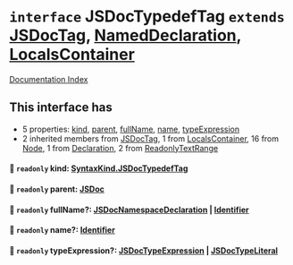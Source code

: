 # `interface` JSDocTypedefTag `extends` [JSDocTag](../interface.JSDocTag/README.md), [NamedDeclaration](../interface.NamedDeclaration/README.md), [LocalsContainer](../interface.LocalsContainer/README.md)

[Documentation Index](../README.md)

## This interface has

- 5 properties:
[kind](#-readonly-kind-syntaxkindjsdoctypedeftag),
[parent](#-readonly-parent-jsdoc),
[fullName](#-readonly-fullname-jsdocnamespacedeclaration--identifier),
[name](#-readonly-name-identifier),
[typeExpression](#-readonly-typeexpression-jsdoctypeexpression--jsdoctypeliteral)
- 2 inherited members from [JSDocTag](../interface.JSDocTag/README.md), 1 from [LocalsContainer](../interface.LocalsContainer/README.md), 16 from [Node](../interface.Node/README.md), 1 from [Declaration](../interface.Declaration/README.md), 2 from [ReadonlyTextRange](../interface.ReadonlyTextRange/README.md)


#### 📄 `readonly` kind: [SyntaxKind.JSDocTypedefTag](../enum.SyntaxKind/README.md#jsdoctypedeftag--347)



#### 📄 `readonly` parent: [JSDoc](../interface.JSDoc/README.md)



#### 📄 `readonly` fullName?: [JSDocNamespaceDeclaration](../interface.JSDocNamespaceDeclaration/README.md) | [Identifier](../interface.Identifier/README.md)



#### 📄 `readonly` name?: [Identifier](../interface.Identifier/README.md)



#### 📄 `readonly` typeExpression?: [JSDocTypeExpression](../interface.JSDocTypeExpression/README.md) | [JSDocTypeLiteral](../interface.JSDocTypeLiteral/README.md)



